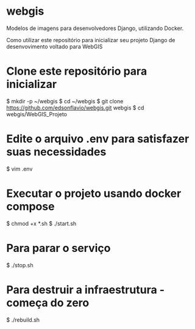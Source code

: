 # webgis
Modelos de imagens para desenvolvedores Django, utilizando Docker.

Como utilizar este repositório para inicializar seu projeto Django de desenvovimento voltado para WebGIS

# Clone este repositório para inicializar

$ mkdir -p ~/webgis
$ cd ~/webgis
$ git clone https://github.com/edsonflavio/webgis.git webgis
$ cd webgis/WebGIS_Projeto

# Edite o arquivo .env para satisfazer suas necessidades

$ vim .env

# Executar o projeto usando docker compose

$ chmod +x *.sh
$ ./start.sh

# Para parar o serviço

$ ./stop.sh

# Para destruir a infraestrutura - começa do zero

$ ./rebuild.sh




